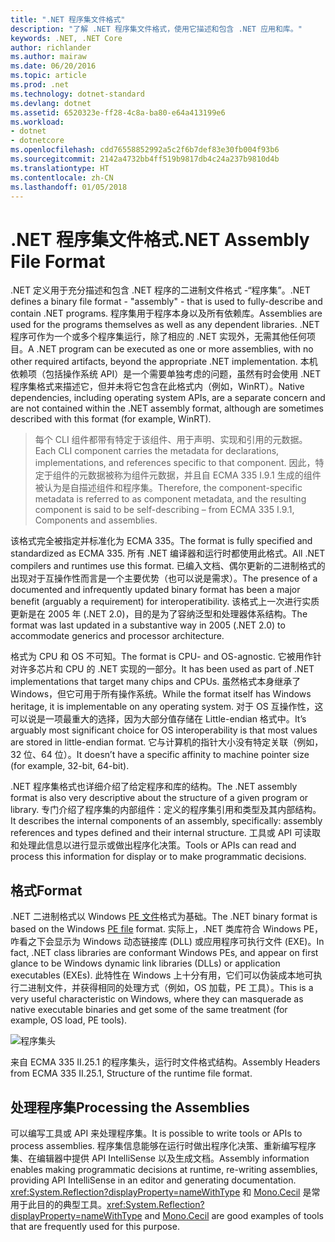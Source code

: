 ```yaml
---
title: ".NET 程序集文件格式"
description: "了解 .NET 程序集文件格式，使用它描述和包含 .NET 应用和库。"
keywords: .NET, .NET Core
author: richlander
ms.author: mairaw
ms.date: 06/20/2016
ms.topic: article
ms.prod: .net
ms.technology: dotnet-standard
ms.devlang: dotnet
ms.assetid: 6520323e-ff28-4c8a-ba80-e64a413199e6
ms.workload:
- dotnet
- dotnetcore
ms.openlocfilehash: cdd76558852992a5c2f6b7def83e30fb004f93b6
ms.sourcegitcommit: 2142a4732bb4ff519b9817db4c24a237b9810d4b
ms.translationtype: HT
ms.contentlocale: zh-CN
ms.lasthandoff: 01/05/2018
---
```

# <a name="net-assembly-file-format"></a><span data-ttu-id="07446-104">.NET 程序集文件格式</span><span class="sxs-lookup"><span data-stu-id="07446-104">.NET Assembly File Format</span></span>

<span data-ttu-id="07446-105">.NET 定义用于充分描述和包含 .NET 程序的二进制文件格式 -“程序集”。</span><span class="sxs-lookup"><span data-stu-id="07446-105">.NET defines a binary file format - "assembly" - that is used to fully-describe and contain .NET programs.</span></span> <span data-ttu-id="07446-106">程序集用于程序本身以及所有依赖库。</span><span class="sxs-lookup"><span data-stu-id="07446-106">Assemblies are used for the programs themselves as well as any dependent libraries.</span></span> <span data-ttu-id="07446-107">.NET 程序可作为一个或多个程序集运行，除了相应的 .NET 实现外，无需其他任何项目。</span><span class="sxs-lookup"><span data-stu-id="07446-107">A .NET program can be executed as one or more assemblies, with no other required artifacts, beyond the appropriate .NET implementation.</span></span> <span data-ttu-id="07446-108">本机依赖项（包括操作系统 API）是一个需要单独考虑的问题，虽然有时会使用 .NET 程序集格式来描述它，但并未将它包含在此格式内（例如，WinRT）。</span><span class="sxs-lookup"><span data-stu-id="07446-108">Native dependencies, including operating system APIs, are a separate concern and are not contained within the .NET assembly format, although are sometimes described with this format (for example, WinRT).</span></span>

> <span data-ttu-id="07446-109">每个 CLI 组件都带有特定于该组件、用于声明、实现和引用的元数据。</span><span class="sxs-lookup"><span data-stu-id="07446-109">Each CLI component carries the metadata for declarations, implementations, and references specific to that component.</span></span> <span data-ttu-id="07446-110">因此，特定于组件的元数据被称为组件元数据，并且自 ECMA 335 I.9.1 生成的组件被认为是自描述组件和程序集。</span><span class="sxs-lookup"><span data-stu-id="07446-110">Therefore, the component-specific metadata is referred to as component metadata, and the resulting component is said to be self-describing – from ECMA 335 I.9.1, Components and assemblies.</span></span>

<span data-ttu-id="07446-111">该格式完全被指定并标准化为 ECMA 335。</span><span class="sxs-lookup"><span data-stu-id="07446-111">The format is fully specified and standardized as ECMA 335.</span></span> <span data-ttu-id="07446-112">所有 .NET 编译器和运行时都使用此格式。</span><span class="sxs-lookup"><span data-stu-id="07446-112">All .NET compilers and runtimes use this format.</span></span> <span data-ttu-id="07446-113">已编入文档、偶尔更新的二进制格式的出现对于互操作性而言是一个主要优势（也可以说是需求）。</span><span class="sxs-lookup"><span data-stu-id="07446-113">The presence of a documented and infrequently updated binary format has been a major benefit (arguably a requirement) for interoperatibility.</span></span> <span data-ttu-id="07446-114">该格式上一次进行实质更新是在 2005 年 (.NET 2.0)，目的是为了容纳泛型和处理器体系结构。</span><span class="sxs-lookup"><span data-stu-id="07446-114">The format was last updated in a substantive way in 2005 (.NET 2.0) to accommodate generics and processor architecture.</span></span>

<span data-ttu-id="07446-115">格式为 CPU 和 OS 不可知。</span><span class="sxs-lookup"><span data-stu-id="07446-115">The format is CPU- and OS-agnostic.</span></span> <span data-ttu-id="07446-116">它被用作针对许多芯片和 CPU 的 .NET 实现的一部分。</span><span class="sxs-lookup"><span data-stu-id="07446-116">It has been used as part of .NET implementations that target many chips and CPUs.</span></span> <span data-ttu-id="07446-117">虽然格式本身继承了 Windows，但它可用于所有操作系统。</span><span class="sxs-lookup"><span data-stu-id="07446-117">While the format itself has Windows heritage, it is implementable on any operating system.</span></span> <span data-ttu-id="07446-118">对于 OS 互操作性，这可以说是一项最重大的选择，因为大部分值存储在 Little-endian 格式中。</span><span class="sxs-lookup"><span data-stu-id="07446-118">It’s arguably most significant choice for OS interoperability is that most values are stored in little-endian format.</span></span> <span data-ttu-id="07446-119">它与计算机的指针大小没有特定关联（例如，32 位、64 位）。</span><span class="sxs-lookup"><span data-stu-id="07446-119">It doesn’t have a specific affinity to machine pointer size (for example, 32-bit, 64-bit).</span></span>

<span data-ttu-id="07446-120">.NET 程序集格式也详细介绍了给定程序和库的结构。</span><span class="sxs-lookup"><span data-stu-id="07446-120">The .NET assembly format is also very descriptive about the structure of a given program or library.</span></span> <span data-ttu-id="07446-121">专门介绍了程序集的内部组件：定义的程序集引用和类型及其内部结构。</span><span class="sxs-lookup"><span data-stu-id="07446-121">It describes the internal components of an assembly, specifically: assembly references and types defined and their internal structure.</span></span> <span data-ttu-id="07446-122">工具或 API 可读取和处理此信息以进行显示或做出程序化决策。</span><span class="sxs-lookup"><span data-stu-id="07446-122">Tools or APIs can read and process this information for display or to make programmatic decisions.</span></span>

## <a name="format"></a><span data-ttu-id="07446-123">格式</span><span class="sxs-lookup"><span data-stu-id="07446-123">Format</span></span>

<span data-ttu-id="07446-124">.NET 二进制格式以 Windows [PE 文件](http://en.wikipedia.org/wiki/Portable_Executable)格式为基础。</span><span class="sxs-lookup"><span data-stu-id="07446-124">The .NET binary format is based on the Windows [PE file](http://en.wikipedia.org/wiki/Portable_Executable) format.</span></span> <span data-ttu-id="07446-125">实际上，.NET 类库符合 Windows PE，咋看之下会显示为 Windows 动态链接库 (DLL) 或应用程序可执行文件 (EXE)。</span><span class="sxs-lookup"><span data-stu-id="07446-125">In fact, .NET class libraries are conformant Windows PEs, and appear on first glance to be Windows dynamic link libraries (DLLs) or application executables (EXEs).</span></span> <span data-ttu-id="07446-126">此特性在 Windows 上十分有用，它们可以伪装成本地可执行二进制文件，并获得相同的处理方式（例如，OS 加载，PE 工具）。</span><span class="sxs-lookup"><span data-stu-id="07446-126">This is a very useful characteristic on Windows, where they can masquerade as native executable binaries and get some of the same treatment (for example, OS load, PE tools).</span></span>

![程序集头](./media/assembly-format/assembly-headers.png)

<span data-ttu-id="07446-128">来自 ECMA 335 II.25.1 的程序集头，运行时文件格式结构。</span><span class="sxs-lookup"><span data-stu-id="07446-128">Assembly Headers from ECMA 335 II.25.1, Structure of the runtime file format.</span></span>

## <a name="processing-the-assemblies"></a><span data-ttu-id="07446-129">处理程序集</span><span class="sxs-lookup"><span data-stu-id="07446-129">Processing the Assemblies</span></span>

<span data-ttu-id="07446-130">可以编写工具或 API 来处理程序集。</span><span class="sxs-lookup"><span data-stu-id="07446-130">It is possible to write tools or APIs to process assemblies.</span></span> <span data-ttu-id="07446-131">程序集信息能够在运行时做出程序化决策、重新编写程序集、在编辑器中提供 API IntelliSense 以及生成文档。</span><span class="sxs-lookup"><span data-stu-id="07446-131">Assembly information enables making programmatic decisions at runtime, re-writing assemblies, providing API IntelliSense in an editor and generating documentation.</span></span> <span data-ttu-id="07446-132"><xref:System.Reflection?displayProperty=nameWithType> 和 [Mono.Cecil](http://www.mono-project.com/docs/tools+libraries/libraries/Mono.Cecil/) 是常用于此目的的典型工具。</span><span class="sxs-lookup"><span data-stu-id="07446-132"><xref:System.Reflection?displayProperty=nameWithType> and [Mono.Cecil](http://www.mono-project.com/docs/tools+libraries/libraries/Mono.Cecil/) are good examples of tools that are frequently used for this purpose.</span></span>
